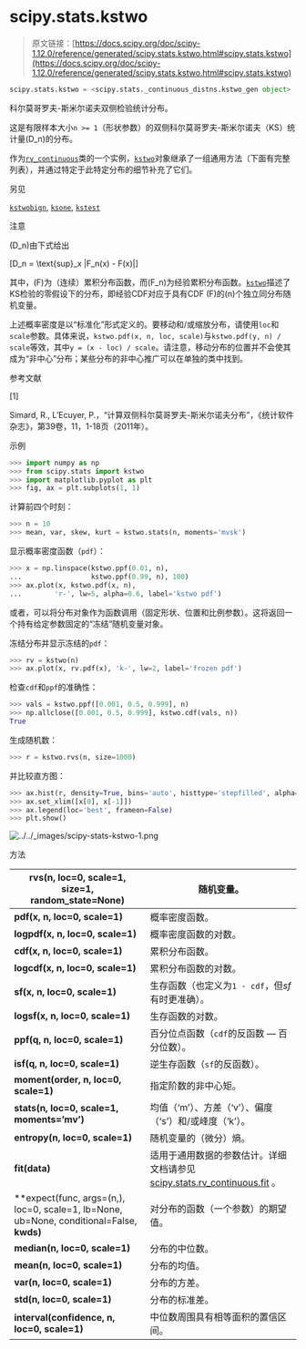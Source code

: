 # scipy.stats.kstwo

> 原文链接：[https://docs.scipy.org/doc/scipy-1.12.0/reference/generated/scipy.stats.kstwo.html#scipy.stats.kstwo](https://docs.scipy.org/doc/scipy-1.12.0/reference/generated/scipy.stats.kstwo.html#scipy.stats.kstwo)

```py
scipy.stats.kstwo = <scipy.stats._continuous_distns.kstwo_gen object>
```

科尔莫哥罗夫-斯米尔诺夫双侧检验统计分布。

这是有限样本大小`n >= 1`（形状参数）的双侧科尔莫哥罗夫-斯米尔诺夫（KS）统计量\(D_n\)的分布。

作为[`rv_continuous`](scipy.stats.rv_continuous.html#scipy.stats.rv_continuous "scipy.stats.rv_continuous")类的一个实例，[`kstwo`](#scipy.stats.kstwo "scipy.stats.kstwo")对象继承了一组通用方法（下面有完整列表），并通过特定于此特定分布的细节补充了它们。

另见

[`kstwobign`](scipy.stats.kstwobign.html#scipy.stats.kstwobign "scipy.stats.kstwobign"), [`ksone`](scipy.stats.ksone.html#scipy.stats.ksone "scipy.stats.ksone"), [`kstest`](scipy.stats.kstest.html#scipy.stats.kstest "scipy.stats.kstest")

注意

\(D_n\)由下式给出

\[D_n = \text{sup}_x |F_n(x) - F(x)|\]

其中，\(F\)为（连续）累积分布函数，而\(F_n\)为经验累积分布函数。[`kstwo`](#scipy.stats.kstwo "scipy.stats.kstwo")描述了KS检验的零假设下的分布，即经验CDF对应于具有CDF \(F\)的\(n\)个独立同分布随机变量。

上述概率密度是以“标准化”形式定义的。要移动和/或缩放分布，请使用`loc`和`scale`参数。具体来说，`kstwo.pdf(x, n, loc, scale)`与`kstwo.pdf(y, n) / scale`等效，其中`y = (x - loc) / scale`。请注意，移动分布的位置并不会使其成为“非中心”分布；某些分布的非中心推广可以在单独的类中找到。

参考文献

[1]

Simard, R., L’Ecuyer, P.，“计算双侧科尔莫哥罗夫-斯米尔诺夫分布”，《统计软件杂志》，第39卷，11，1-18页（2011年）。

示例

```py
>>> import numpy as np
>>> from scipy.stats import kstwo
>>> import matplotlib.pyplot as plt
>>> fig, ax = plt.subplots(1, 1) 
```

计算前四个时刻：

```py
>>> n = 10
>>> mean, var, skew, kurt = kstwo.stats(n, moments='mvsk') 
```

显示概率密度函数（`pdf`）：

```py
>>> x = np.linspace(kstwo.ppf(0.01, n),
...                 kstwo.ppf(0.99, n), 100)
>>> ax.plot(x, kstwo.pdf(x, n),
...        'r-', lw=5, alpha=0.6, label='kstwo pdf') 
```

或者，可以将分布对象作为函数调用（固定形状、位置和比例参数）。这将返回一个持有给定参数固定的“冻结”随机变量对象。

冻结分布并显示冻结的`pdf`：

```py
>>> rv = kstwo(n)
>>> ax.plot(x, rv.pdf(x), 'k-', lw=2, label='frozen pdf') 
```

检查`cdf`和`ppf`的准确性：

```py
>>> vals = kstwo.ppf([0.001, 0.5, 0.999], n)
>>> np.allclose([0.001, 0.5, 0.999], kstwo.cdf(vals, n))
True 
```

生成随机数：

```py
>>> r = kstwo.rvs(n, size=1000) 
```

并比较直方图：

```py
>>> ax.hist(r, density=True, bins='auto', histtype='stepfilled', alpha=0.2)
>>> ax.set_xlim([x[0], x[-1]])
>>> ax.legend(loc='best', frameon=False)
>>> plt.show() 
```

![../../_images/scipy-stats-kstwo-1.png](../Images/d2f712c3a62da56fdc86a0ad34f8006e.png)

方法

| **rvs(n, loc=0, scale=1, size=1, random_state=None)** | 随机变量。 |
| --- | --- |
| **pdf(x, n, loc=0, scale=1)** | 概率密度函数。 |
| **logpdf(x, n, loc=0, scale=1)** | 概率密度函数的对数。 |
| **cdf(x, n, loc=0, scale=1)** | 累积分布函数。 |
| **logcdf(x, n, loc=0, scale=1)** | 累积分布函数的对数。 |
| **sf(x, n, loc=0, scale=1)** | 生存函数（也定义为`1 - cdf`，但*sf*有时更准确）。 |
| **logsf(x, n, loc=0, scale=1)** | 生存函数的对数。 |
| **ppf(q, n, loc=0, scale=1)** | 百分位点函数（`cdf`的反函数 — 百分位数）。 |
| **isf(q, n, loc=0, scale=1)** | 逆生存函数（`sf`的反函数）。 |
| **moment(order, n, loc=0, scale=1)** | 指定阶数的非中心矩。 |
| **stats(n, loc=0, scale=1, moments=’mv’)** | 均值（‘m’）、方差（‘v’）、偏度（‘s’）和/或峰度（‘k’）。 |
| **entropy(n, loc=0, scale=1)** | 随机变量的（微分）熵。 |
| **fit(data)** | 适用于通用数据的参数估计。详细文档请参见 [scipy.stats.rv_continuous.fit](https://docs.scipy.org/doc/scipy/reference/generated/scipy.stats.rv_continuous.fit.html#scipy.stats.rv_continuous.fit) 。 |
| **expect(func, args=(n,), loc=0, scale=1, lb=None, ub=None, conditional=False, **kwds)** | 对分布的函数（一个参数）的期望值。 |
| **median(n, loc=0, scale=1)** | 分布的中位数。 |
| **mean(n, loc=0, scale=1)** | 分布的均值。 |
| **var(n, loc=0, scale=1)** | 分布的方差。 |
| **std(n, loc=0, scale=1)** | 分布的标准差。 |
| **interval(confidence, n, loc=0, scale=1)** | 中位数周围具有相等面积的置信区间。 |
